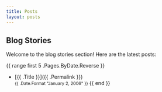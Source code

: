 ```yaml
---
title: Posts
layout: posts
---
```


## Blog Stories

Welcome to the blog stories section! Here are the latest posts:

{{ range first 5 .Pages.ByDate.Reverse }}
- [{{ .Title }}]({{ .Permalink }})  
  <small>{{ .Date.Format "January 2, 2006" }}</small>
{{ end }}